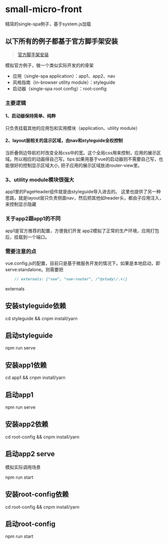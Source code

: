 # small-micro-front

精简的single-spa例子，基于system.js加载

## 以下所有的例子都基于官方脚手架安装

>[官方脚手架安装](https://single-spa.js.org/docs/create-single-spa)

模拟官方例子，做一个类似实际开发的的骨架

* 应用（single-spa application）：app1、app2、nav
* 风格指南（in-browser utility module）：styleguide
* 启动器（single-spa root config）：root-config
  
### 主要逻辑

#### 1、启动器保持简单、纯粹

只负责挂载其他的应用包和实用模块（application、utility module）

#### 2、layout层相关的显示区域，由nav和styleguide全权控制

当折叠侧边导航栏时改变全局css中的宽。这个全局css用来控制，应用的展示区域。所以相应的动画得自己写。tips:如果用基于vue的启动器则不需要自己写，也能很好的控制显示区域大小, 把子应用的展示区域放进router-view里。

### 3、utility module模块很强大

app1里的PageHeader组件就是由styleguide导入进去的。
这里也提供了另一种思路，就是layout层只负责侧面nav，然后把其他如header头，都由子应用注入，来控制显示隐藏

### 关于app2跟app1的不同

app1是官方推荐的配置，方便我们开发
app2模拟了正常的生产环境，应用打包后，挂载到一个端口。

### 需要注意的点

vue.config.js的配置，目前只是基于微服务开发的情况下。如果是本地启动，即serve:standalone。则需要把

```markdown
    // externals: ["vue", "vue-router", /^@study\/.+/]
```

externals

## 安装styleguide依赖

cd styleguide && cnpm install/yarn

## 启动styleguide

npm run serve

## 安装app1依赖

cd app1 && cnpm install/yarn

## 启动app1

npm run serve

## 安装app2依赖

cd root-config && cnpm install/yarn

## 启动app2 serve

模拟实际调用场景  

npm run start

## 安装root-config依赖

cd root-config && cnpm install/yarn

## 启动root-config

npm run start
